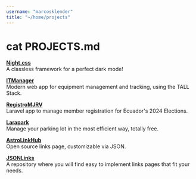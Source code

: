 ```yaml
---
username: "marcosklender"
title: "~/home/projects"
---
```


# cat PROJECTS.md

[**Night.css**](https://marcosklender.github.io/night.css)\
A classless framework for a perfect dark mode!

[**ITManager**](https://github.com/MarcosKlender/ITManager)\
Modern web app for equipment management and tracking, using the TALL Stack.

[**RegistroMJRV**](https://github.com/MarcosKlender/RegistroMJRV)\
Laravel app to manage member registration for Ecuador's 2024 Elections.

[**Larapark**](https://github.com/MarcosKlender/Larapark)\
Manage your parking lot in the most efficient way, totally free.

[**AstroLinkHub**](https://astrolinkhub.netlify.app/)\
Open source links page, customizable via JSON.

[**JSONLinks**](https://jsonlinks.netlify.app/)\
A repository where you will find easy to implement links pages that fit your needs.
